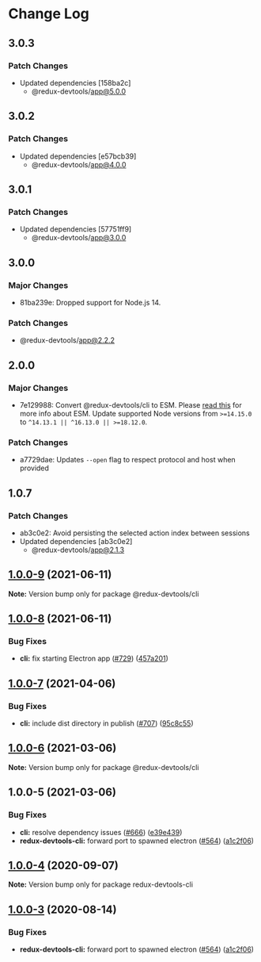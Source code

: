 # Change Log

## 3.0.3

### Patch Changes

- Updated dependencies [158ba2c]
  - @redux-devtools/app@5.0.0

## 3.0.2

### Patch Changes

- Updated dependencies [e57bcb39]
  - @redux-devtools/app@4.0.0

## 3.0.1

### Patch Changes

- Updated dependencies [57751ff9]
  - @redux-devtools/app@3.0.0

## 3.0.0

### Major Changes

- 81ba239e: Dropped support for Node.js 14.

### Patch Changes

- @redux-devtools/app@2.2.2

## 2.0.0

### Major Changes

- 7e129988: Convert @redux-devtools/cli to ESM. Please [read this](https://gist.github.com/sindresorhus/a39789f98801d908bbc7ff3ecc99d99c) for more info about ESM.
  Update supported Node versions from `>=14.15.0` to `^14.13.1 || ^16.13.0 || >=18.12.0`.

### Patch Changes

- a7729dae: Updates `--open` flag to respect protocol and host when provided

## 1.0.7

### Patch Changes

- ab3c0e2: Avoid persisting the selected action index between sessions
- Updated dependencies [ab3c0e2]
  - @redux-devtools/app@2.1.3

## [1.0.0-9](https://github.com/reduxjs/redux-devtools/compare/@redux-devtools/cli@1.0.0-8...@redux-devtools/cli@1.0.0-9) (2021-06-11)

**Note:** Version bump only for package @redux-devtools/cli

## [1.0.0-8](https://github.com/reduxjs/redux-devtools/compare/@redux-devtools/cli@1.0.0-7...@redux-devtools/cli@1.0.0-8) (2021-06-11)

### Bug Fixes

- **cli:** fix starting Electron app ([#729](https://github.com/reduxjs/redux-devtools/issues/729)) ([457a201](https://github.com/reduxjs/redux-devtools/commit/457a201232d96a5c28dbaf3f8a42259a35b2b364))

## [1.0.0-7](https://github.com/reduxjs/redux-devtools/compare/@redux-devtools/cli@1.0.0-6...@redux-devtools/cli@1.0.0-7) (2021-04-06)

### Bug Fixes

- **cli:** include dist directory in publish ([#707](https://github.com/reduxjs/redux-devtools/issues/707)) ([95c8c55](https://github.com/reduxjs/redux-devtools/commit/95c8c5520d7ad4d087edcbda2ab500436feffc4a))

## [1.0.0-6](https://github.com/reduxjs/redux-devtools/compare/@redux-devtools/cli@1.0.0-5...@redux-devtools/cli@1.0.0-6) (2021-03-06)

**Note:** Version bump only for package @redux-devtools/cli

## 1.0.0-5 (2021-03-06)

### Bug Fixes

- **cli:** resolve dependency issues ([#666](https://github.com/reduxjs/redux-devtools/issues/666)) ([e39e439](https://github.com/reduxjs/redux-devtools/commit/e39e43968b445ecbdcdab515050c5338cadabbe6))
- **redux-devtools-cli:** forward port to spawned electron ([#564](https://github.com/reduxjs/redux-devtools/issues/564)) ([a1c2f06](https://github.com/reduxjs/redux-devtools/commit/a1c2f068b53ad205d448baa86003c3313f7ab2d1))

## [1.0.0-4](https://github.com/reduxjs/redux-devtools/compare/redux-devtools-cli@1.0.0-3...redux-devtools-cli@1.0.0-4) (2020-09-07)

**Note:** Version bump only for package redux-devtools-cli

## [1.0.0-3](https://github.com/reduxjs/redux-devtools/compare/redux-devtools-cli@1.0.0-2...redux-devtools-cli@1.0.0-3) (2020-08-14)

### Bug Fixes

- **redux-devtools-cli:** forward port to spawned electron ([#564](https://github.com/reduxjs/redux-devtools/issues/564)) ([a1c2f06](https://github.com/reduxjs/redux-devtools/commit/a1c2f068b53ad205d448baa86003c3313f7ab2d1))
